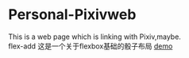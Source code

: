 # Personal-Pixivweb
This is a web page which is linking with Pixiv,maybe.<br>
flex-add
这是一个关于flexbox基础的骰子布局
 [demo](https://szczecin.github.io/Personal-Pixivweb/index.html)
